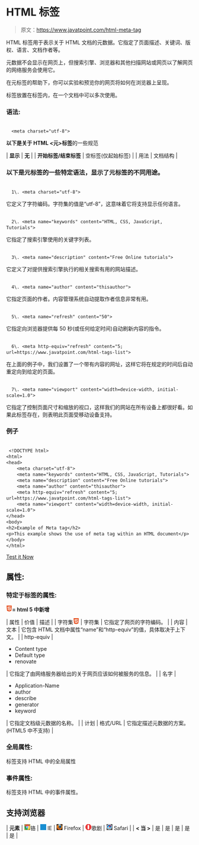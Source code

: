 # HTML 标签

> 原文：<https://www.javatpoint.com/html-meta-tag>

HTML 标签用于表示关于 HTML 文档的元数据。它指定了页面描述、关键词、版权、语言、文档作者等。

元数据不会显示在网页上，但搜索引擎、浏览器和其他扫描网站或网页以了解网页的网络服务会使用它。

在元标签的帮助下，你可以实验和预览你的网页将如何在浏览器上呈现。

标签放置在标签内，在一个文档中可以多次使用。

### 语法:

```

  <meta charset="utf-8">

```

**以下是关于 HTML <元>标签**的一些规范

| **显示** | **无** |
| **开始标签/结束标签** | 空标签(仅起始标签) |
| 用法 | 文档结构 |

### 以下是元标签的一些特定语法，显示了元标签的不同用途。

```

  1\. <meta charset="utf-8">

```

它定义了字符编码。字符集的值是“utf-8”，这意味着它将支持显示任何语言。

```

  2\. <meta name="keywords" content="HTML, CSS, JavaScript, Tutorials">

```

它指定了搜索引擎使用的关键字列表。

```

  3\. <meta name="description" content="Free Online tutorials">

```

它定义了对提供搜索引擎执行的相关搜索有用的网站描述。

```

  4\. <meta name="author" content="thisauthor">

```

它指定页面的作者。内容管理系统自动提取作者信息非常有用。

```

  5\. <meta name="refresh" content="50">

```

它指定向浏览器提供每 50 秒(或任何给定时间)自动刷新内容的指令。

```

  6\. <meta http-equiv="refresh" content="5; url=https://www.javatpoint.com/html-tags-list">  

```

在上面的例子中，我们设置了一个带有内容的网址，这样它将在规定的时间后自动重定向到给定的页面。

```

  7\. <meta name="viewport" content="width=device-width, initial-scale=1.0">

```

它指定了控制页面尺寸和缩放的视口，这样我们的网站在所有设备上都很好看。如果此标签存在，则表明此页面受移动设备支持。

### 例子

```

 <!DOCTYPE html>
<html>
<head>
	<meta charset="utf-8">
	<meta name="keywords" content="HTML, CSS, JavaScript, Tutorials">
	<meta name="description" content="Free Online tutorials">
	<meta name="author" content="thisauthor">
	<meta http-equiv="refresh" content="5; url=https://www.javatpoint.com/html-tags-list"> 
	<meta name="viewport" content="width=device-width, initial-scale=1.0">  
</head>
<body>
<h2>Example of Meta tag</h2>
<p>This example shows the use of meta tag within an HTML document</p>
</body>
</html>

```

[Test it Now](https://www.javatpoint.com/oprweb/test.jsp?filename=htmlmetatag)

## 属性:

### 特定于标签的属性:

**![HTML Tags List](img/0eb4526ba8c721b914998df152a6f4aa.png)= html 5 中新增**

| 属性 | 价值 | 描述 |
| 字符集![HTML Tags List](img/0eb4526ba8c721b914998df152a6f4aa.png) | 字符集 | 它指定了网页的字符编码。 |
| 内容 | 文本 | 它包含 HTML 文档中属性“name”和“http-equiv”的值，具体取决于上下文。 |
| http-equiv | 

*   Content type
*   Default type
*   renovate

 | 它指定了由网络服务器给出的关于网页应该如何被服务的信息。 |
| 名字 | 

*   Application-Name
*   author
*   describe
*   generator
*   keyword

 | 它指定文档级元数据的名称。 |
| 计划 | 格式/URL | 它指定描述元数据的方案。(HTML5 中不支持) |

### 全局属性:

标签支持 HTML 中的全局属性

### 事件属性:

标签支持 HTML 中的事件属性。

## 支持浏览器

| **元素** | ![chrome browser](img/4fbdc93dc2016c5049ed108e7318df19.png)铬 | ![ie browser](img/83dd23df1fe8373fd5bf054b2c1dd88b.png) IE | ![firefox browser](img/4f001fff393888a8a807ed29b28145d1.png) Firefox | ![opera browser](img/6cad4a592cc69a052056a0577b4aac65.png)歌剧 | ![safari browser](img/a0f6a9711a92203c5dc5c127fe9c9fca.png) Safari |
| **< 当 >** | 是 | 是 | 是 | 是 | 是 |